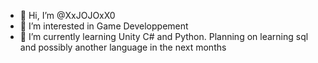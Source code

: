 - 👋 Hi, I’m @XxJOJOxX0
- 👀 I’m interested in Game Developpement
- 🌱 I’m currently learning Unity C# and Python. Planning on learning sql and possibly another language in the next months

<!---
XxJOJOxX0/XxJOJOxX0 is a ✨ special ✨ repository because its `README.md` (this file) appears on your GitHub profile.
You can click the Preview link to take a look at your changes.
--->
